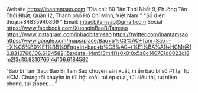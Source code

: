 Website
https://inantamsao.com
"Địa chỉ: 80 Tân Thới Nhất 9, Phường Tân Thới Nhất, Quận 12, Thành phố Hồ Chí Minh, Việt Nam
"
"Số điện thoại:+84835940809
"
Email: inbaobitamsao@gmail.com
Social
https://www.facebook.com/XuonginBaoBiTamsao
https://www.instagram.com/inbaobitamsao
https://twitter.com/inantamsao
https://www.google.com/maps/place/Bao+b%C3%AC+Tam+Sao+-+X%C6%B0%E1%BB%9Fng+in+bao+b%C3%AC+t%E1%BA%A1i+HCM/@10.8310766,106.6184582,15z/data=!4m5!3m4!1s0x0:0x5a8c140701d8023d!8m2!3d10.8310766!4d106.6184582

"Bao bì Tam Sao: Bao Bì Tam Sao chuyên sản xuất, in ấn bao bì số #1 tại Tp. HCM.
Chúng tôi chuyên in túi hột xoài, túi ép quai, túi siêu thị, túi niêm phong, túi zipper,...
"
